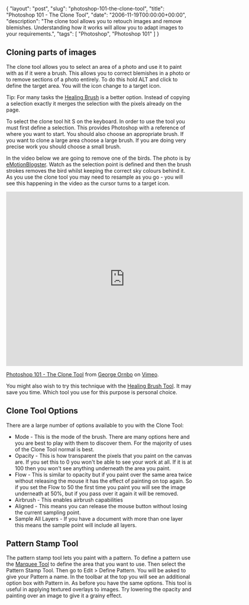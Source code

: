 {
  "layout": "post",
  "slug": "photoshop-101-the-clone-tool",
  "title": "Photoshop 101 - The Clone Tool",
  "date": "2006-11-19T00:00:00+00:00",
  "description": "The clone tool allows you to retouch images and remove blemishes. Understanding how it works will allow you to adapt images to your requirements.",
  "tags": [
    "Photoshop",
    "Photoshop 101"
  ]
}

## Cloning parts of images

The clone tool allows you to select an area of a photo and use it to paint with as if it were a brush. This allows you to correct blemishes in a photo or to remove sections of a photo entirely. To do this hold ALT and click to define the target area. You will the icon change to a target icon. 

Tip: For many tasks the [Healing Brush][1] is a better option. Instead of copying a selection exactly it merges the selection with the pixels already on the page.

To select the clone tool hit S on the keyboard. In order to use the tool you must first define a selection. This provides Photoshop with a reference of where you want to start. You should also choose an appropriate brush. If you want to clone a large area choose a large brush. If you are doing very precise work you should choose a small brush.

In the video below we are going to remove one of the birds. The photo is by [eMotionBlogster][2]. Watch as the selection point is defined and then the brush strokes removes the bird whilst keeping the correct sky colours behind it. As you use the clone tool you may need to resample as you go - you will see this happening in the video as the cursor turns to a target icon.

<iframe src="http://player.vimeo.com/video/32934045?title=0&amp;byline=0&amp;portrait=0" width="640" height="470" frameborder="0" webkitAllowFullScreen mozallowfullscreen allowFullScreen></iframe><p><a href="http://vimeo.com/32934045">Photoshop 101 - The Clone Tool</a> from <a href="http://vimeo.com/shapeshed">George Ornbo</a> on <a href="http://vimeo.com">Vimeo</a>.</p>

You might also wish to try this technique with the [Healing Brush Tool][1]. It may save you time. Which tool you use for this purpose is personal choice.

## Clone Tool Options

There are a large number of options available to you with the Clone Tool:

* Mode - This is the mode of the brush. There are many options here and you are best to play with them to discover them. For the majority of uses of the Clone Tool normal is best.
* Opacity - This is how transparent the pixels that you paint on the canvas are. If you set this to 0 you won't be able to see your work at all. If it is at 100 then you won't see anything underneath the area you paint. 
* Flow - This is similar to opacity but if you paint over the same area twice without releasing the mouse it has the effect of painting on top again. So if you set the Flow to 50 the first time you paint you will see the image underneath at 50%, but if you pass over it again it will be removed.
* Airbrush - This enables airbrush capabilities
* Aligned - This means you can release the mouse button without losing the current sampling point.
* Sample All Layers - If you have a document with more than one layer this means the sample point will include all layers.

## Pattern Stamp Tool

The pattern stamp tool lets you paint with a pattern. To define a pattern use the [Marquee Tool][3] to define the area that you want to use. Then select the Pattern Stamp Tool. Then go to Edit > Define Pattern. You will be asked to give your Pattern a name. In the toolbar at the top you will see an additional option box with Pattern in. As before you have the same options. This tool is useful in applying textured overlays to images. Try lowering the opacity and painting over an image to give it a grainy effect.

 [1]: http://www.shapeshed.com/photoshop_101_the_healing_brush_tool/
 [2]: http://www.flickr.com/photos/emotionblogster/
 [3]: http://www.shapeshed.com/photoshop_101_the_marquee_tool/
